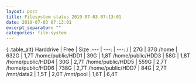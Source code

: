 ```yaml
---
layout: post
title: Filesystem status 2019-07-03 07:13:01
date: 2019-07-03 07:13:01
excerpt_separator: ""
categories: file-system
---
```

{:.table_alt}
Harddrive | Free | Size
:--- | ---: | ---:
/ | 27G | 37G
/home | 632G | 1,7T
/home/public/HDD1 | 39G | 1,8T
/home/public/HDD3 | 58G | 1,8T
/home/public/HDD4 | 30G | 2,7T
/home/public/HDD5 | 559G | 2,7T
/home/public/HDD6 | 738G | 2,7T
/home/public/HDD7 | 84G | 2,7T
/mnt/data2 | 1,5T | 2,0T
/mnt/pool | 1,6T | 6,4T
